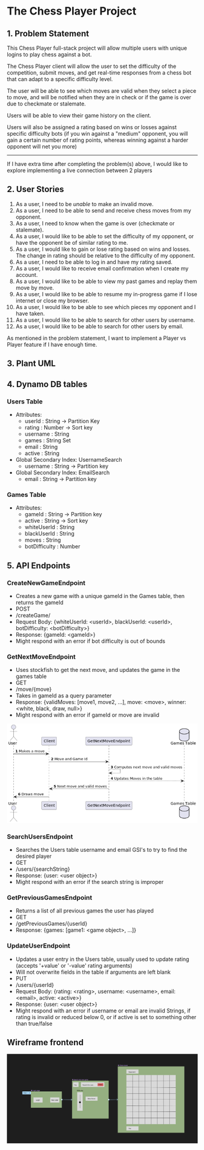 # The Chess Player Project

## 1. Problem Statement

This Chess Player full-stack project will allow multiple users with unique logins to play chess against a bot.

The Chess Player client will allow the user to set the difficulty of the competition, submit moves, and get real-time responses from a chess bot that can adapt to a specific difficulty level.

The user will be able to see which moves are valid when they select a piece to move, and will be notified when they are in check or if the game is over due to checkmate or stalemate.

Users will be able to view their game history on the client.

Users will also be assigned a rating based on wins or losses against specific difficulty bots (if you win against a "medium" opponent, you will gain a certain number of rating points, whereas winning against a harder opponent will net you more)

---
If I have extra time after completing the problem(s) above, I would like to explore implementing a live connection between 2 players

## 2. User Stories

1. As a user, I need to be *unable* to make an invalid move. 
2. As a user, I need to be able to send and receive chess moves from my opponent. 
3. As a user, I need to know when the game is over (checkmate or stalemate). 
4. As a user, I would like to be able to set the difficulty of my opponent, or have the opponent be of similar rating to me. 
5. As a user, I would like to gain or lose rating based on wins and losses. The change in rating should be relative to the difficulty of my opponent. 
6. As a user, I need to be able to log in and have my rating saved. 
7. As a user, I would like to receive email confirmation when I create my account.
8. As a user, I would like to be able to view my past games and replay them move by move. 
9. As a user, I would like to be able to resume my in-progress game if I lose internet or close my browser.
10. As a user, I would like to be able to see which pieces my opponent and I have taken.
11. As a user, I would like to be able to search for other users by username.
12. As a user, I would like to be able to search for other users by email.

As mentioned in the problem statement, I want to implement a Player vs Player feature if I have enough time.

## 3. Plant UML

## 4. Dynamo DB tables

### Users Table
* Attributes:
  * userId : String -> Partition Key
  * rating : Number -> Sort key
  * username : String
  * games : String Set
  * email : String
  * active : String
* Global Secondary Index: UsernameSearch
  * username : String -> Partition key
* Global Secondary Index: EmailSearch
  * email : String -> Partition key

### Games Table
* Attributes:
  * gameId : String -> Partition key
  * active : String -> Sort key
  * whiteUserId : String
  * blackUserId : String
  * moves : String
  * botDifficulty : Number

## 5. API Endpoints

### CreateNewGameEndpoint
* Creates a new game with a unique gameId in the Games table, then returns the gameId
* POST
* /createGame/
* Request Body: {whiteUserId: \<userId>, blackUserId: \<userId>, botDifficulty: \<botDifficulty>}
* Response: {gameId: \<gameId>}
* Might respond with an error if bot difficulty is out of bounds

### GetNextMoveEndpoint
* Uses stockfish to get the next move, and updates the game in the games table
* GET
* /move/{move}
* Takes in gameId as a query parameter
* Response: {validMoves: [move1, move2, ...], move: \<move>, winner: \<white, black, draw, null>}
* Might respond with an error if gameId or move are invalid

![](GetNextMoveSD.png)

### SearchUsersEndpoint
* Searches the Users table username and email GSI's to try to find the desired player
* GET
* /users/{searchString}
* Response: {user: \<user object>}
* Might respond with an error if the search string is improper

### GetPreviousGamesEndpoint
* Returns a list of all previous games the user has played
* GET
* /getPreviousGames/{userId}
* Response: {games: [game1: \<game object>, ...]}

### UpdateUserEndpoint
* Updates a user entry in the Users table, usually used to update rating (accepts '+value' or '-value' rating arguments)
* Will not overwrite fields in the table if arguments are left blank
* PUT
* /users/{userId}
* Request Body: {rating: \<rating>, username: \<username>, email: \<email>, active: \<active>}
* Response: {user: \<user object>}
* Might respond with an error if username or email are invalid Strings, if rating is invalid or reduced below 0, or if active is set to something other than true/false

## Wireframe frontend

![](wireframe.png)